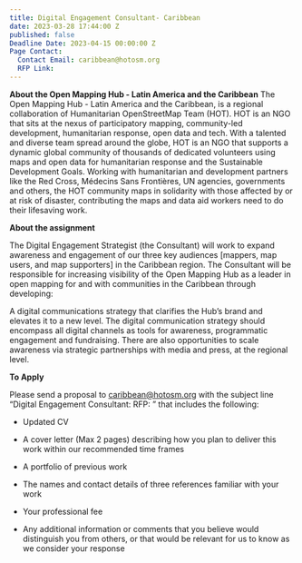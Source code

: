 ```yaml
---
title: Digital Engagement Consultant- Caribbean
date: 2023-03-28 17:44:00 Z
published: false
Deadline Date: 2023-04-15 00:00:00 Z
Page Contact:
  Contact Email: caribbean@hotosm.org
  RFP Link: 
---
```


**About the Open Mapping Hub - Latin America and the Caribbean**
The Open Mapping Hub - Latin America and the Caribbean, is a regional collaboration of Humanitarian OpenStreetMap Team (HOT). HOT is an NGO that sits at the nexus of participatory mapping, community-led development, humanitarian response, open data and tech. With a talented and diverse team spread around the globe, HOT is an NGO that supports a dynamic global community of thousands of dedicated volunteers using maps and open data for humanitarian response and the Sustainable Development Goals. Working with humanitarian and development partners like the Red Cross, Médecins Sans Frontières, UN agencies, governments and others, the HOT community maps in solidarity with those affected by or at risk of disaster, contributing the maps and data aid workers need to do their lifesaving work.

**About the assignment**

The Digital Engagement Strategist (the Consultant) will work to expand awareness and engagement of our three key audiences \[mappers, map users, and map supporters\] in the Caribbean region. The Consultant will be responsible for increasing visibility of the Open Mapping Hub as a leader in open mapping for and with communities in the Caribbean through developing:

A digital communications strategy that clarifies the Hub’s brand and elevates it to a new level. The digital communication strategy should encompass all digital channels as tools for awareness, programmatic engagement and fundraising. There are also opportunities to scale awareness via strategic  partnerships with media and press, at the regional level.

**To Apply**

Please send a proposal to [caribbean@hotosm.org](mailto:caribbean@hotosm.org) with the subject line “Digital Engagement Consultant: RFP: <your name>” that includes the following:

* Updated CV

* A cover letter (Max 2 pages) describing how you plan to deliver this work within our recommended time frames

* A portfolio of previous work

* The names and contact details of three references familiar with your work

* Your professional fee

* Any additional information or comments that you believe would distinguish you from others, or that would be relevant for us to know as we consider your response